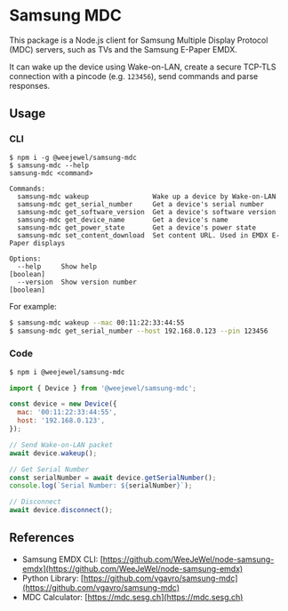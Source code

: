 # Samsung MDC

This package is a Node.js client for Samsung Multiple Display Protocol (MDC) servers, such as TVs and the Samsung E-Paper EMDX.

It can wake up the device using Wake-on-LAN, create a secure TCP-TLS connection with a pincode (e.g. `123456`), send commands and parse responses.

## Usage

### CLI

```text
$ npm i -g @weejewel/samsung-mdc
$ samsung-mdc --help
samsung-mdc <command>

Commands:
  samsung-mdc wakeup                Wake up a device by Wake-on-LAN
  samsung-mdc get_serial_number     Get a device's serial number
  samsung-mdc get_software_version  Get a device's software version
  samsung-mdc get_device_name       Get a device's name
  samsung-mdc get_power_state       Get a device's power state
  samsung-mdc set_content_download  Set content URL. Used in EMDX E-Paper displays

Options:
  --help     Show help                                                 [boolean]
  --version  Show version number                                       [boolean]
```

For example:

```bash
$ samsung-mdc wakeup --mac 00:11:22:33:44:55
$ samsung-mdc get_serial_number --host 192.168.0.123 --pin 123456
```

### Code

```bash
$ npm i @weejewel/samsung-mdc
```

```js
import { Device } from '@weejewel/samsung-mdc';

const device = new Device({
  mac: '00:11:22:33:44:55',
  host: '192.168.0.123',
});

// Send Wake-on-LAN packet
await device.wakeup();

// Get Serial Number
const serialNumber = await device.getSerialNumber();
console.log(`Serial Number: ${serialNumber}`);

// Disconnect
await device.disconnect();
```

## References

* Samsung EMDX CLI: [https://github.com/WeeJeWel/node-samsung-emdx](https://github.com/WeeJeWel/node-samsung-emdx)
* Python Library: [https://github.com/vgavro/samsung-mdc](https://github.com/vgavro/samsung-mdc)
* MDC Calculator: [https://mdc.sesg.ch](https://mdc.sesg.ch)
